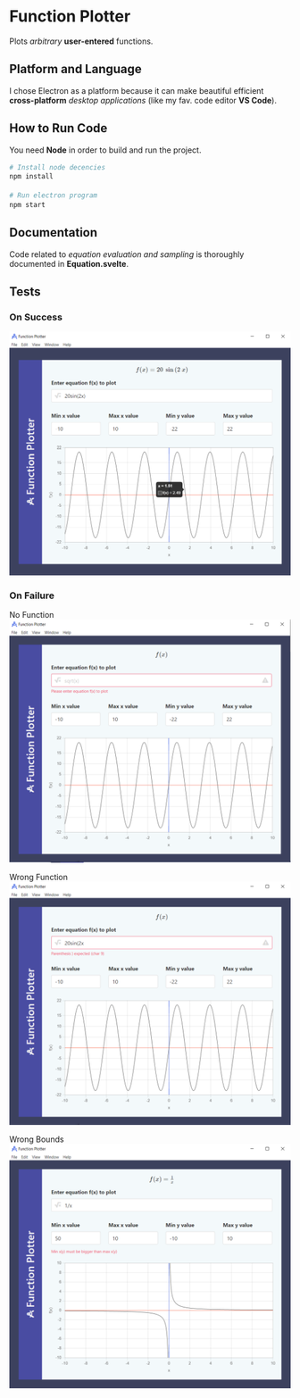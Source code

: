 # Function Plotter

Plots _arbitrary_ **user-entered** functions.

## Platform and Language

I chose Electron as a platform because it can make beautiful efficient **cross-platform** _desktop applications_ (like my fav. code editor **VS Code**).

## How to Run Code

You need **Node** in order to build and run the project.

```bash
# Install node decencies
npm install

# Run electron program
npm start
```

## Documentation

Code related to _equation evaluation and sampling_ is thoroughly documented in **Equation.svelte**.

## Tests

### On Success

![Success Output](/screenshots/success.png)

### On Failure

No Function
![Failure (No Function) Output](/screenshots/failure1.png)

Wrong Function
![Failure (Wrong Function) Output](/screenshots/failure2.png)

Wrong Bounds
![Failure (Wrong Bounds) Output](/screenshots/failure3.png)
